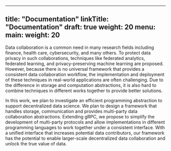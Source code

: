 
---
title: "Documentation"
linkTitle: "Documentation"
draft: true
weight: 20
menu:
  main:
    weight: 20
---


Data collaboration is a common need in many research fields including finance, health care, cybersecurity, and many others. To protect data privacy in such collaborations, techniques like federated analytics, federated learning, and privacy-preserving machine learning are proposed. However, because there is no universal framework that provides a consistent data collaboration workflow, the implementation and deployment of these techniques in real-world applications are often challenging. Due to the difference in storage and computation abstractions, it is also hard to combine techniques in different works together to provide better solutions.

In this work, we plan to investigate an efficient programming abstraction to support decentralized data science. We plan to design a framework that handles storage, communication and provides multi-party data collaboration abstractions. Extending gRPC, we propose to simplify the development of multi-party protocols and allow implementations in different programming languages to work together under a consistent interface. With a unified interface that increases potential data contributors, our framework has the potential to enable larger-scale decentralized data collaboration and unlock the true value of data.

